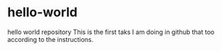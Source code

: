 # hello-world
hello world repository
This is the first taks I am doing in github that too according to the instructions.

